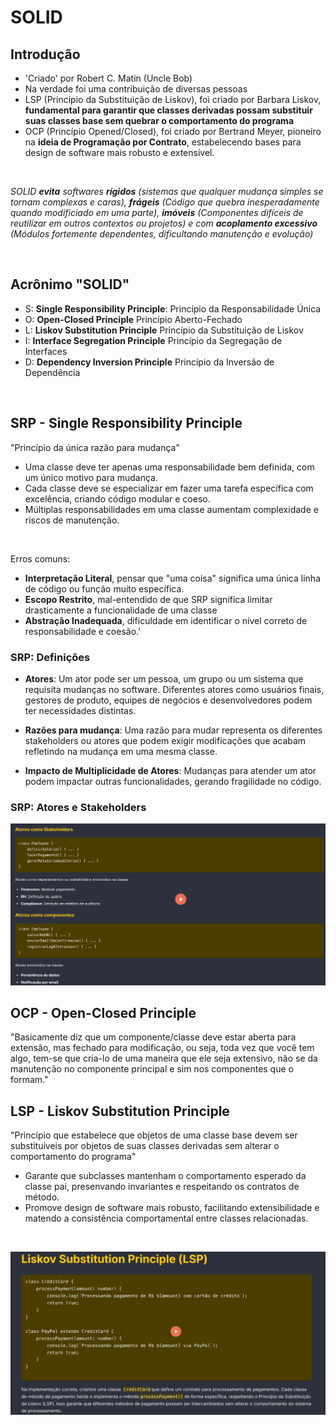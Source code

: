 # SOLID

## Introdução

- 'Criado' por Robert C. Matin (Uncle Bob)
- Na verdade foi uma contribuição de diversas pessoas
- LSP (Princípio da Substituição de Liskov), foi criado por Barbara Liskov, **fundamental para garantir que classes derivadas possam substituir suas classes base sem quebrar o comportamento do programa**
- OCP (Princípio Opened/Closed), foi criado por Bertrand Meyer, pioneiro na **ideia de Programação por Contrato**, estabelecendo bases para design de software mais robusto e extensível.

<br>

_SOLID **evita** softwares **rígidos** (sistemas que qualquer mudança simples se tornam complexas e caras), **frágeis** (Código que quebra inesperadamente quando modificiado em uma parte), **imóveis** (Componentes difíceis de reutilizar em outros contextos ou projetos) e com **acoplamento excessivo** (Módulos fortemente dependentes, dificultando manutenção e evolução)_

<br>

## Acrônimo "SOLID"

- S: **Single Responsibility Principle**: Princípio da Responsabilidade Única
- O: **Open-Closed Principle** Princípio Aberto-Fechado
- L: **Liskov Substitution Principle** Princípio da Substituição de Liskov
- I: **Interface Segregation Principle** Princípio da Segregação de Interfaces
- D: **Dependency Inversion Principle** Princípio da Inversão de Dependência

<br>

## SRP - Single Responsibility Principle

"Princípio da única razão para mudança"

- Uma classe deve ter apenas uma responsabilidade bem definida, com um único motivo para mudança.
- Cada classe deve se especializar em fazer uma tarefa específica com excelência, criando código modular e coeso.
- Múltiplas responsabilidades em uma classe aumentam complexidade e riscos de manutenção.

<br>

Erros comuns:

- **Interpretação Literal**, pensar que "uma coisa" significa uma única linha de código ou função muito específica.
- **Escopo Restrito**, mal-entendido de que SRP significa limitar drasticamente a funcionalidade de uma classe
- **Abstração Inadequada**, dificuldade em identificar o nível correto de responsabilidade e coesão.'

### SRP: Definições

- **Atores**: Um ator pode ser um pessoa, um grupo ou um sistema que requisita mudanças no software. Diferentes atores como usuários finais, gestores de produto, equipes de negócios e desenvolvedores podem ter necessidades distintas.

- **Razões para mudança**: Uma razão para mudar representa os diferentes stakeholders ou atores que podem exigir modificações que acabam refletindo na mudança em uma mesma classe.

- **Impacto de Multiplicidade de Atores**: Mudanças para atender um ator podem impactar outras funcionalidades, gerando fragilidade no código.

### SRP: Atores e Stakeholders

![alt text](/readmeImages/atoresStakeholders.png)

## OCP - Open-Closed Principle

"Basicamente diz que um componente/classe deve estar aberta para extensão, mas fechado para modificação, ou seja, toda vez que você tem algo, tem-se que cria-lo de uma maneira que ele seja extensivo, não se da manutenção no componente principal e sim nos componentes que o formam."

## LSP - Liskov Substitution Principle

"Princípio que estabelece que objetos de uma classe base devem ser substituíveis por objetos de suas classes derivadas sem alterar o comportamento do programa"

- Garante que subclasses mantenham o comportamento esperado da classe pai, presenvando invariantes e respeitando os contratos de método.
- Promove design de software mais robusto, facilitando extensibilidade e matendo a consistência comportamental entre classes relacionadas.

<br>

![alt text](./readmeImages/lsp.png)
